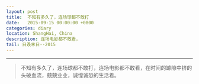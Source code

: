 ```yaml
---
layout: post
title:  不知有多久了，连场球都不敢打
date:   2015-09-15 00:00:00 +0800
categories: diary
location: ShangHai, China
description: 连场电影都不敢看，
tail: 日叒末日--2015
---
```

---

> 不知有多久了，连场球都不敢打，连场电影都不敢看，在时间的罅隙中挤的头破血流，兢兢业业，诚惶诚恐的生活着。